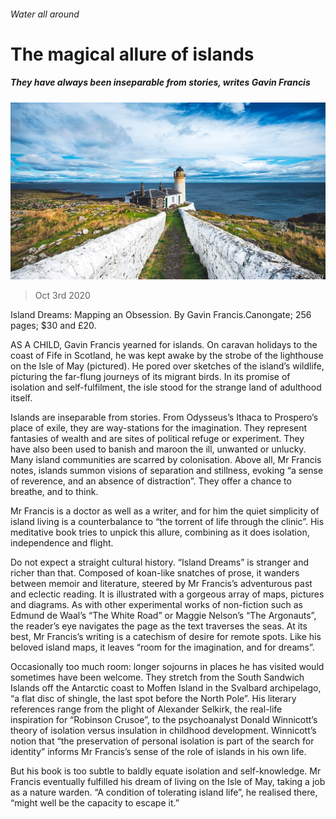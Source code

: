 ###### Water all around

# The magical allure of islands 

##### They have always been inseparable from stories, writes Gavin Francis 

![image](images/20201003_BKP014_0.jpg) 

> Oct 3rd 2020 


Island Dreams: Mapping an Obsession. By Gavin Francis.Canongate; 256 pages; $30 and £20.


AS A CHILD, Gavin Francis yearned for islands. On caravan holidays to the coast of Fife in Scotland, he was kept awake by the strobe of the lighthouse on the Isle of May (pictured). He pored over sketches of the island’s wildlife, picturing the far-flung journeys of its migrant birds. In its promise of isolation and self-fulfilment, the isle stood for the strange land of adulthood itself.



Islands are inseparable from stories. From Odysseus’s Ithaca to Prospero’s place of exile, they are way-stations for the imagination. They represent fantasies of wealth and are sites of political refuge or experiment. They have also been used to banish and maroon the ill, unwanted or unlucky. Many island communities are scarred by colonisation. Above all, Mr Francis notes, islands summon visions of separation and stillness, evoking “a sense of reverence, and an absence of distraction”. They offer a chance to breathe, and to think.


Mr Francis is a doctor as well as a writer, and for him the quiet simplicity of island living is a counterbalance to “the torrent of life through the clinic”. His meditative book tries to unpick this allure, combining as it does isolation, independence and flight.


Do not expect a straight cultural history. “Island Dreams” is stranger and richer than that. Composed of koan-like snatches of prose, it wanders between memoir and literature, steered by Mr Francis’s adventurous past and eclectic reading. It is illustrated with a gorgeous array of maps, pictures and diagrams. As with other experimental works of non-fiction such as Edmund de Waal’s “The White Road” or Maggie Nelson’s “The Argonauts”, the reader’s eye navigates the page as the text traverses the seas. At its best, Mr Francis’s writing is a catechism of desire for remote spots. Like his beloved island maps, it leaves “room for the imagination, and for dreams”.


Occasionally too much room: longer sojourns in places he has visited would sometimes have been welcome. They stretch from the South Sandwich Islands off the Antarctic coast to Moffen Island in the Svalbard archipelago, “a flat disc of shingle, the last spot before the North Pole”. His literary references range from the plight of Alexander Selkirk, the real-life inspiration for “Robinson Crusoe”, to the psychoanalyst Donald Winnicott’s theory of isolation versus insulation in childhood development. Winnicott’s notion that “the preservation of personal isolation is part of the search for identity” informs Mr Francis’s sense of the role of islands in his own life.


But his book is too subtle to baldly equate isolation and self-knowledge. Mr Francis eventually fulfilled his dream of living on the Isle of May, taking a job as a nature warden. “A condition of tolerating island life”, he realised there, “might well be the capacity to escape it.”


